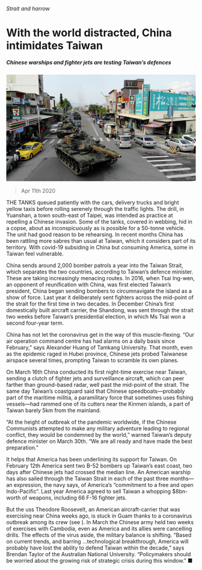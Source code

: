 ###### Strait and harrow

# With the world distracted, China intimidates Taiwan 

##### Chinese warships and fighter jets are testing Taiwan’s defences 

![image](images/20200411_ASP001.jpg) 

> Apr 11th 2020 

THE TANKS queued patiently with the cars, delivery trucks and bright yellow taxis before rolling serenely through the traffic lights. The drill, in Yuanshan, a town south-east of Taipei, was intended as practice at repelling a Chinese invasion. Some of the tanks, covered in webbing, hid in a copse, about as inconspicuously as is possible for a 50-tonne vehicle. The unit had good reason to be rehearsing. In recent months China has been rattling more sabres than usual at Taiwan, which it considers part of its territory. With covid-19 subsiding in China but consuming America, some in Taiwan feel vulnerable.

China sends around 2,000 bomber patrols a year into the Taiwan Strait, which separates the two countries, according to Taiwan’s defence minister. These are taking increasingly menacing routes. In 2016, when Tsai Ing-wen, an opponent of reunification with China, was first elected Taiwan’s president, China began sending bombers to circumnavigate the island as a show of force. Last year it deliberately sent fighters across the mid-point of the strait for the first time in two decades. In December China’s first domestically built aircraft carrier, the Shandong, was sent through the strait two weeks before Taiwan’s presidential election, in which Ms Tsai won a second four-year term.


China has not let the coronavirus get in the way of this muscle-flexing. “Our air operation command centre has had alarms on a daily basis since February,” says Alexander Huang of Tamkang University. That month, even as the epidemic raged in Hubei province, Chinese jets probed Taiwanese airspace several times, prompting Taiwan to scramble its own planes.

On March 16th China conducted its first night-time exercise near Taiwan, sending a clutch of fighter jets and surveillance aircraft, which can peer farther than ground-based radar, well past the mid-point of the strait. The same day Taiwan’s coastguard said that Chinese speedboats—probably part of the maritime militia, a paramilitary force that sometimes uses fishing vessels—had rammed one of its cutters near the Kinmen islands, a part of Taiwan barely 5km from the mainland.

“At the height of outbreak of the pandemic worldwide, if the Chinese Communists attempted to make any military adventure leading to regional conflict, they would be condemned by the world,” warned Taiwan’s deputy defence minister on March 30th. “We are all ready and have made the best preparation.”

It helps that America has been underlining its support for Taiwan. On February 12th America sent two B-52 bombers up Taiwan’s east coast, two days after Chinese jets had crossed the median line. An American warship has also sailed through the Taiwan Strait in each of the past three months—an expression, the navy says, of America’s “commitment to a free and open Indo-Pacific”. Last year America agreed to sell Taiwan a whopping $8bn-worth of weapons, including 66 F-16 fighter jets.

But the  uss Theodore Roosevelt, an American aircraft-carrier that was exercising near China weeks ago, is stuck in Guam thanks to a coronavirus outbreak among its crew (see ). In March the Chinese army held two weeks of exercises with Cambodia, even as America and its allies were cancelling drills. The effects of the virus aside, the military balance is shifting. “Based on current trends, and barring …technological breakthrough, America will probably have lost the ability to defend Taiwan within the decade,” says Brendan Taylor of the Australian National University. “Policymakers should be worried about the growing risk of strategic crisis during this window.” ■

